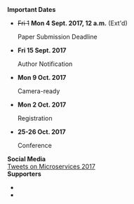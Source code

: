 <div class="panel panel-primary">
<div class="panel-heading">
<strong>Important Dates</strong>
</div>
<ul class="list-group">

<li class="list-group-item">
<p>
<del>Fri 1</del> <strong>Mon 4 Sept. 2017, 12 a.m.</strong> (Ext'd)
<span data-toggle="tooltip" title="Timezone: CET (UTC+1h)">
<span class="glyphicon glyphicon-time"></span>
</span>
</p>
<p>Paper Submission Deadline</p>
</li>

<li class="list-group-item">
<p><strong>Fri 15 Sept. 2017</strong>
<span data-toggle="tooltip" title="Timezone: AoE (UTC-12h)">
<span class="glyphicon glyphicon-time"></span>
</p>
<p>Author Notification</p>
</li>

<li class="list-group-item">
<p><strong>Mon 9 Oct. 2017</strong>
<span data-toggle="tooltip" title="Timezone: AoE (UTC-12h)">
<span class="glyphicon glyphicon-time"></span>
</p>
<p>Camera-ready</p>
</li>

<li class="list-group-item">
<p><strong>Mon 2 Oct. 2017</strong>
<span data-toggle="tooltip" title="Timezone: AoE (UTC-12h)">
<span class="glyphicon glyphicon-time"></span>
</p>

<p>Registration</p>
</li>

<li class="list-group-item">
<p><strong>25-26 Oct. 2017</strong>
<span data-toggle="tooltip" title="Timezone: CET (UTC+1h)">
<span class="glyphicon glyphicon-time"></span>
</p>

<p>Conference</p>
</li>
</ul>
</div>

<div class="panel panel-primary">
<div class="panel-heading">
<strong>Social Media</strong>
</div>
<div style="width:99%;" >
<a class="twitter-timeline" data-height="600" href="https://twitter.com/c_microservices">Tweets on Microservices 2017</a> <script async src="//platform.twitter.com/widgets.js" charset="utf-8"></script>
</div>
</div>

<div class="panel panel-primary">
<div class="panel-heading">
<strong>Supporters</strong>
</div>
<ul class="list-group">

<li class="list-group-item">
  <img class="img-responsive center-block" src="/2017/assets/images/sdu.png" alt="">
</li>
<li class="list-group-item">
  <img class="img-responsive center-block" src="/2017/assets/images/unibo.png" alt="">
</li>
</ul>
</div>


<script>
$(document).ready(function(){$('[data-toggle="tooltip"]').tooltip();});
</script>
